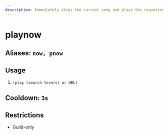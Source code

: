 ```yaml
---
description: Immediately skips the current song and plays the requested one
---
```


# playnow

## Aliases: `now, pnow`

## Usage

1. `!play [search term(s) or URL)`

## Cooldown: `3s`

## Restrictions

* Guild-only

